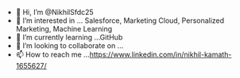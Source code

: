 - 👋 Hi, I’m @NikhilSfdc25
- 👀 I’m interested in ... Salesforce, Marketing Cloud, Personalized Marketing, Machine Learning
- 🌱 I’m currently learning ...GitHub
- 💞️ I’m looking to collaborate on ...
- 📫 How to reach me ...https://www.linkedin.com/in/nikhil-kamath-1655627/

<!---
NikhilSfdc25/NikhilSfdc25 is a ✨ special ✨ repository because its `README.md` (this file) appears on your GitHub profile.
You can click the Preview link to take a look at your changes.
--->
